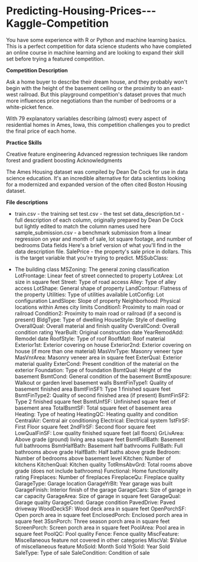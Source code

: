 # Predicting-Housing-Prices---Kaggle-Competition

You have some experience with R or Python and machine learning basics. This is a perfect competition for data science students who have completed an online course in machine learning and are looking to expand their skill set before trying a featured competition. 

__Competition Description__

Ask a home buyer to describe their dream house, and they probably won't begin with the height of the basement ceiling or the proximity to an east-west railroad. But this playground competition's dataset proves that much more influences price negotiations than the number of bedrooms or a white-picket fence.

With 79 explanatory variables describing (almost) every aspect of residential homes in Ames, Iowa, this competition challenges you to predict the final price of each home.

__Practice Skills__

Creative feature engineering 
Advanced regression techniques like random forest and gradient boosting
Acknowledgments

The Ames Housing dataset was compiled by Dean De Cock for use in data science education. It's an incredible alternative for data scientists looking for a modernized and expanded version of the often cited Boston Housing dataset. 


__File descriptions__  

- train.csv - the training set test.csv - the test set data_description.txt - full description of each column, originally prepared by Dean De Cock but lightly edited to match the column names used here sample_submission.csv - a benchmark submission from a linear regression on year and month of sale, lot square footage, and number of bedrooms Data fields  Here's a brief version of what you'll find in the data description file.  SalePrice - the property's sale price in dollars. This is the target variable that you're trying to predict. MSSubClass:

- The building class MSZoning: The general zoning classification LotFrontage: Linear feet of street connected to property LotArea: Lot size in square feet Street: Type of road access Alley: Type of alley access LotShape: General shape of property LandContour: Flatness of the property Utilities: Type of utilities available LotConfig: Lot configuration LandSlope: Slope of property Neighborhood: Physical locations within Ames city limits Condition1: Proximity to main road or railroad Condition2: Proximity to main road or railroad (if a second is present) BldgType: Type of dwelling HouseStyle: Style of dwelling OverallQual: Overall material and finish quality OverallCond: Overall condition rating YearBuilt: Original construction date YearRemodAdd: Remodel date RoofStyle: Type of roof RoofMatl: Roof material Exterior1st: Exterior covering on house Exterior2nd: Exterior covering on house (if more than one material) MasVnrType: Masonry veneer type MasVnrArea: Masonry veneer area in square feet ExterQual: Exterior material quality ExterCond: Present condition of the material on the exterior Foundation: Type of foundation BsmtQual: Height of the basement BsmtCond: General condition of the basement BsmtExposure: Walkout or garden level basement walls BsmtFinType1: Quality of basement finished area BsmtFinSF1: Type 1 finished square feet BsmtFinType2: Quality of second finished area (if present) BsmtFinSF2: Type 2 finished square feet BsmtUnfSF: Unfinished square feet of basement area TotalBsmtSF: Total square feet of basement area Heating: Type of heating HeatingQC: Heating quality and condition CentralAir: Central air conditioning Electrical: Electrical system 1stFlrSF: First Floor square feet 2ndFlrSF: Second floor square feet LowQualFinSF: Low quality finished square feet (all floors) GrLivArea: Above grade (ground) living area square feet BsmtFullBath: Basement full bathrooms BsmtHalfBath: Basement half bathrooms FullBath: Full bathrooms above grade HalfBath: Half baths above grade Bedroom: Number of bedrooms above basement level Kitchen: Number of kitchens KitchenQual: Kitchen quality TotRmsAbvGrd: Total rooms above grade (does not include bathrooms) Functional: Home functionality rating Fireplaces: Number of fireplaces FireplaceQu: Fireplace quality GarageType: Garage location GarageYrBlt: Year garage was built GarageFinish: Interior finish of the garage GarageCars: Size of garage in car capacity GarageArea: Size of garage in square feet GarageQual: Garage quality GarageCond: Garage condition PavedDrive: Paved driveway WoodDeckSF: Wood deck area in square feet OpenPorchSF: Open porch area in square feet EnclosedPorch: Enclosed porch area in square feet 3SsnPorch: Three season porch area in square feet ScreenPorch: Screen porch area in square feet PoolArea: Pool area in square feet PoolQC: Pool quality Fence: Fence quality MiscFeature: Miscellaneous feature not covered in other categories MiscVal: $Value of miscellaneous feature MoSold: Month Sold YrSold: Year Sold SaleType: Type of sale SaleCondition: Condition of sale
